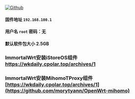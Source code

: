 [![Github](https://img.shields.io/badge/Release文件可在国内加速站下载-FC7C0D?logo=github&logoColor=fff&labelColor=000&style=for-the-badge)](https://wkdaily.cpolar.top/archives/1) 
#### 固件地址 `192.168.100.1`
#### 用户名 `root` 密码：无
#### 默认软件包大小 2.5GB 

### ImmortalWrt安装iStoreOS组件 <a href="https://wkdaily.cpolar.top/archives/1" target="_blank">https://wkdaily.cpolar.top/archives/1</a>

### ImmortalWrt安装MihomoTProxy组件  <a href="https://github.com/morytyann/OpenWrt-mihomo" target="_blank">[https://wkdaily.cpolar.top/archives/1](https://github.com/morytyann/OpenWrt-mihomo)</a> 
